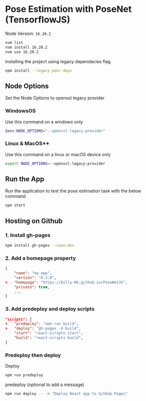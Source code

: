 # Pose Estimation with PoseNet (TensorflowJS)

Node Version: `16.20.2`

```bash
nvm list
nvm install 16.20.2
nvm use 16.20.2
```

Installing the project using legacy dependacies flag

```bash
npm install --legacy-peer-deps
```

## Node Options

Set the Node Options to openssl legacy provider

### WindowsOS

Use this command on a windows only

```powershell
$env:NODE_OPTIONS="--openssl-legacy-provider"
```

### Linux & MacOS\*\*

Use this command on a linux or macOS device only

```bash
export NODE_OPTIONS=--openssl-legacy-provider
```

## Run the App

Run the application to test the pose estimation task with the below command

```bash
npm start
```

## Hosting on Github

### 1. Install gh-pages

```bash
npm install gh-pages --save-dev
```

### 2. Add a homepage property

```json
{
    "name": "my-app",
    "version": "0.1.0",
+   "homepage": "https://billy-06.github.io/PoseNetJS",
    "private": true,
    ...
}
```

### 3. Add predeploy and deploy scripts

```json
"scripts": {
+   "predeploy": "npm run build",
+   "deploy": "gh-pages -d build",
    "start": "react-scripts start",
    "build": "react-scripts build",
}
```

### Predeploy then deploy

Deploy

```bash
npm run predeploy
```

predeploy (optional to add a message)

```bash
npm run deploy -- -m "Deploy React app to GitHub Pages"
```
